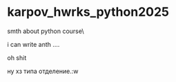 # karpov_hwrks_python2025
smth about python course\

i can write anth ....

oh shit

ну хз типа отделение.:w